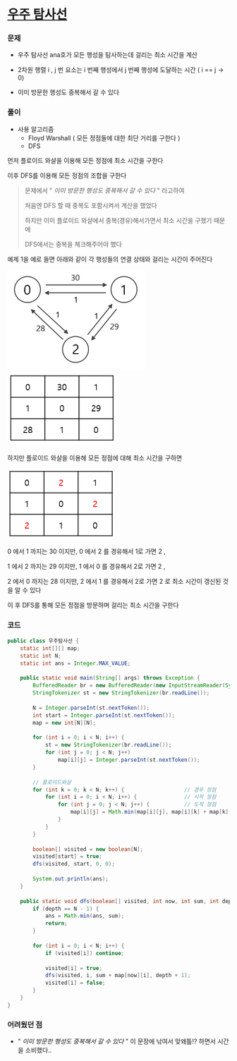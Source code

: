 # [우주 탐사선](https://www.acmicpc.net/problem/17182)



### 문제

- 우주 탐사선 ana호가 모든 행성을 탐사하는데 걸리는 최소 시간을 계산
- 2차원 행렬 i , j 번 요소는 i 번째 행성에서 j 번째 행성에 도달하는 시간  ( i == j -> 0)

- 이미 방문한 행성도 중복해서 갈 수 있다



### 풀이

- 사용 알고리즘
  - Floyd Warshall ( 모든 정점들에 대한 최단 거리를 구한다 )
  - DFS



먼저 플로이드 와샬을 이용해 모든 정점에 최소 시간을 구한다

이후 DFS를 이용해 모든 정점의 조합을 구한다

>문제에서 " *이미 방문한 행성도 중복해서 갈 수 있다*  " 라고하여
>
>처음엔 DFS 할 때 중복도 포함시켜서 계산을 했었다
>
>하지만 이미 플로이드 와샬에서 중복(경유)해서가면서 최소 시간을 구했기 때문에
>
>DFS에서는 중복을 체크해주어야 했다



예제 1을 예로 들면 아래와 같이 각 행성들의 연결 상태와 걸리는 시간이 주어진다

![예제 1](img/우주탐사선1.png) ![예제 1](img/우주탐사선2.png)



하지만 플로이드 와샬을 이용해 모든 정점에 대해 최소 시간을 구하면

 ![예제 1](img/우주탐사선3.png)

0 에서 1 까지는 30 이지만, 0 에서 2 를 경유해서 1로 가면 2 ,

1 에서 2 까지는 29 이지만, 1 에서 0 를 경유해서 2로 가면 2 ,

2 에서 0 까지는 28 이지만, 2 에서 1 를 경유해서 2로 가면 2 로 최소 시간이 갱신된 것을 알 수 있다



이 후 DFS를 통해 모든 정점을 방문하며 걸리는 최소 시간을 구한다



### 코드

```java
public class 우주탐사선 {
    static int[][] map;
    static int N;
    static int ans = Integer.MAX_VALUE;

    public static void main(String[] args) throws Exception {
        BufferedReader br = new BufferedReader(new InputStreamReader(System.in));
        StringTokenizer st = new StringTokenizer(br.readLine());

        N = Integer.parseInt(st.nextToken());
        int start = Integer.parseInt(st.nextToken());
        map = new int[N][N];

        for (int i = 0; i < N; i++) {
            st = new StringTokenizer(br.readLine());
            for (int j = 0; j < N; j++)
                map[i][j] = Integer.parseInt(st.nextToken());
        }

        // 플로이드와샬
        for (int k = 0; k < N; k++) {                   // 경우 정점
            for (int i = 0; i < N; i++) {               // 시작 정점
                for (int j = 0; j < N; j++) {           // 도착 정점
                    map[i][j] = Math.min(map[i][j], map[i][k] + map[k][j]);
                }
            }
        }

        boolean[] visited = new boolean[N];
        visited[start] = true;
        dfs(visited, start, 0, 0);

        System.out.println(ans);
    }

    public static void dfs(boolean[] visited, int now, int sum, int depth) {
        if (depth == N - 1) {
            ans = Math.min(ans, sum);
            return;
        }

        for (int i = 0; i < N; i++) {
            if (visited[i]) continue;

            visited[i] = true;
            dfs(visited, i, sum + map[now][i], depth + 1);
            visited[i] = false;
        }
    }
}
```



### 어려웠던 점

-  " *이미 방문한 행성도 중복해서 갈 수 있다*  " 이 문장에 낚여서 맞왜틀!? 하면서 시간을 소비했다..